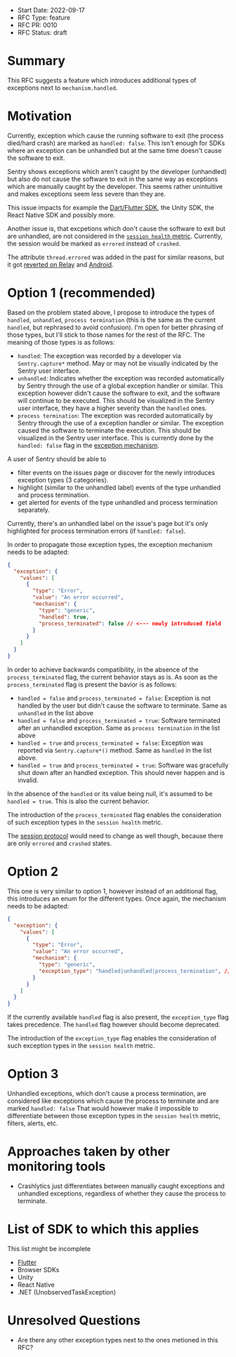 * Start Date: 2022-09-17
* RFC Type: feature
* RFC PR: 0010
* RFC Status: draft

# Summary

This RFC suggests a feature which introduces additional types of exceptions next to `mechanism.handled`.

# Motivation

Currently, exception which cause the running software to exit (the process died/hard crash) are marked as `handled: false`. This isn't enough for SDKs where an exception can be unhandled but at the same time doesn't cause the software to exit.

Sentry shows exceptions which aren't caught by the developer (unhandled) but also do not cause the software to exit in the same way as exceptions which are manually caught by the developer. This seems rather unintuitive and makes exceptions seem less severe than they are.

This issue impacts for example the [Dart/Flutter SDK](https://github.com/getsentry/sentry-dart/issues/456), the Unity SDK, the React Native SDK and possibly more.

Another issue is, that excpetions which don't cause the software to exit but are unhandled, are not considered in the [`session health` metric](https://develop.sentry.dev/sdk/sessions/).
Currently, the session would be marked as `errored` instead of `crashed`.

The attribute `thread.errored` was added in the past for similar reasons, but it got [reverted on Relay](https://github.com/getsentry/relay/pull/306) and [Android](https://github.com/getsentry/sentry-android/pull/187).

# Option 1 (recommended)

Based on the problem stated above, I propose to introduce the types of `handled`, `unhandled`, `process termination` (this is the same as the current `handled`, but rephrased to avoid confusion). I'm open for better phrasing of those types, but I'll stick to those names for the rest of the RFC. The meaning of those types is as follows:

- `handled`: The exception was recorded by a developer via `Sentry.capture*` method. May or may not be visually indicated by the Sentry user interface.
- `unhandled`: Indicates whether the exception was recorded automatically by Sentry through the use of a global exception handler or similar. This exception however didn't cause the software to exit, and the software will continue to be executed. This should be visualized in the Sentry user interface, they have a higher severity than the `handled` ones.
- `process termination`: The exception was recorded automatically by Sentry through the use of a exception handler or similar. The exception caused the software to terminate the execution. This should be visualized in the Sentry user interface. This is currently done by the `handled: false` flag in the [exception mechanism](https://develop.sentry.dev/sdk/event-payloads/exception/#exception-mechanism).

A user of Sentry should be able to 

- filter events on the issues page or discover for the newly introduces exception types (3 categories).
- highlight (similar to the unhandled label) events of the type unhandled and process termination.
- get alerted for events of the type unhandled and process termination separately.

Currently, there's an unhandled label on the issue's page but it's only highlighted for process termination errors (if `handled: false`).

In order to propagate those exception types, the exception mechanism needs to be adapted:

```json
{
  "exception": {
    "values": [
      {
        "type": "Error",
        "value": "An error occurred",
        "mechanism": {
          "type": "generic",
          "handled": true,
          "process_terminated": false // <--- newly introduced field
        }
      }
    ]
  }
}
```

In order to achieve backwards compatibility, in the absence of the `process_terminated` flag, the current behavior stays as is.
As soon as the `process_terminated` flag is present the bavior is as follows:

- `handled = false` and `process_terminated = false`: Exception is not handled by the user but didn't cause the software to terminate. Same as `unhandled` in the list above
- `handled = false` and `process_terminated = true`: Software terminated after an unhandled exception. Same as `process termination` in the list above
- `handled = true` and `process_terminated = false`: Exception was reported via `Sentry.capture*()` method. Same as `handled` in the list above.
- `handled = true` and `process_terminated = true`: Software was gracefully shut down after an handled exception. This should never happen and is invalid.

In the absence of the `handled` or its value being null, it's assumed to be `handled = true`. This is also the current behavior.

The introduction of the `process_terminated` flag enables the consideration of such exception types in the `session health` metric.

The [session protocol](https://docs.sentry.io/product/releases/health/#session-status) would need to change as well though, because there are only `errored` and `crashed` states.

# Option 2

This one is very similar to option 1, however instead of an additional flag, this introduces an enum for the different types.
Once again, the mechanism needs to be adapted:

```json
{
  "exception": {
    "values": [
      {
        "type": "Error",
        "value": "An error occurred",
        "mechanism": {
          "type": "generic",
          "exception_type": "handled|unhandled|process_termination", // <--- newly introduced field
        }
      }
    ]
  }
}
```

If the currently available `handled` flag is also present, the `exception_type` flag takes precedence. The `handled` flag however should become deprecated.

The introduction of the `exception_type` flag enables the consideration of such exception types in the `session health` metric.

# Option 3

Unhandled exceptions, which don't cause a process termination, are considered like exceptions which cause the process to terminate and are marked `handled: false`
That would however make it impossible to differentiate between those exception types in the `session health` metric, filters, alerts, etc.

# Approaches taken by other monitoring tools

- Crashlytics just differentiates between manually caught exceptions and unhandled exceptions, regardless of whether they cause the process to terminate.

# List of SDK to which this applies

This list might be incomplete

- [Flutter](https://github.com/getsentry/sentry-dart/issues/456)
- Browser SDKs
- Unity
- React Native
- .NET (UnobservedTaskException)

# Unresolved Questions

- Are there any other exception types next to the ones metioned in this RFC?
